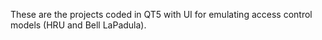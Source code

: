 These are the projects coded in QT5 with UI for emulating access control models (HRU and Bell LaPadula).
